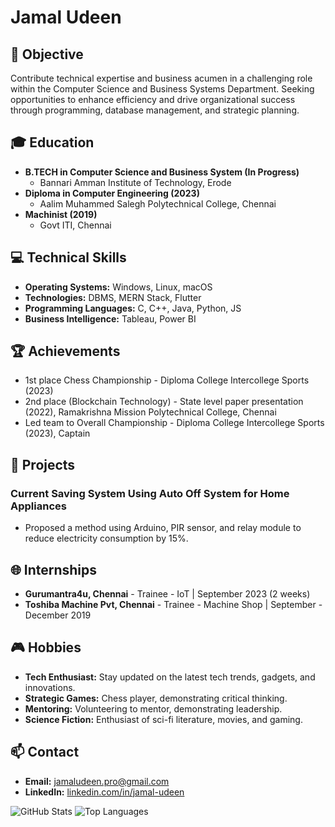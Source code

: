 # Jamal Udeen

## 🎯 Objective
Contribute technical expertise and business acumen in a challenging role within the Computer Science and Business Systems Department. Seeking opportunities to enhance efficiency and drive organizational success through programming, database management, and strategic planning.

## 🎓 Education
- **B.TECH in Computer Science and Business System (In Progress)**
  - Bannari Amman Institute of Technology, Erode
- **Diploma in Computer Engineering (2023)**
  - Aalim Muhammed Salegh Polytechnical College, Chennai
- **Machinist (2019)**
  - Govt ITI, Chennai

## 💻 Technical Skills
- **Operating Systems:** Windows, Linux, macOS
- **Technologies:** DBMS, MERN Stack, Flutter
- **Programming Languages:** C, C++, Java, Python, JS
- **Business Intelligence:** Tableau, Power BI

## 🏆 Achievements
- 1st place Chess Championship - Diploma College Intercollege Sports (2023)
- 2nd place (Blockchain Technology) - State level paper presentation (2022), Ramakrishna Mission Polytechnical College, Chennai
- Led team to Overall Championship - Diploma College Intercollege Sports (2023), Captain

## 🚀 Projects
### Current Saving System Using Auto Off System for Home Appliances
- Proposed a method using Arduino, PIR sensor, and relay module to reduce electricity consumption by 15%.

## 🌐 Internships
- **Gurumantra4u, Chennai** - Trainee - IoT | September 2023 (2 weeks)
- **Toshiba Machine Pvt, Chennai** - Trainee - Machine Shop | September - December 2019

## 🎮 Hobbies
- **Tech Enthusiast:** Stay updated on the latest tech trends, gadgets, and innovations.
- **Strategic Games:** Chess player, demonstrating critical thinking.
- **Mentoring:** Volunteering to mentor, demonstrating leadership.
- **Science Fiction:** Enthusiast of sci-fi literature, movies, and gaming.

## 📫 Contact
- **Email:** [jamaludeen.pro@gmail.com](mailto:jamaludeen.pro@gmail.com)
- **LinkedIn:** [linkedin.com/in/jamal-udeen](https://www.linkedin.com/in/jamal-udeen)

![GitHub Stats](https://github-readme-stats.vercel.app/api?username=jamaludeen-college&show_icons=true&theme=radical)
![Top Languages](https://github-readme-stats.vercel.app/api/top-langs/?username=jamaludeen-college&layout=compact&theme=radical)
